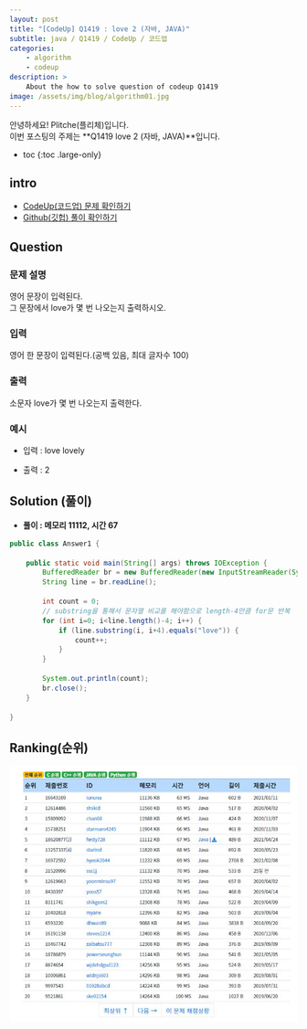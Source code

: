 ```yaml
---
layout: post
title: "[CodeUp] Q1419 : love 2 (자바, JAVA)"
subtitle: java / Q1419 / CodeUp / 코드업
categories:
    - algorithm
    - codeup
description: >
    About the how to solve question of codeup Q1419
image: /assets/img/blog/algorithm01.jpg
---
```


안녕하세요! Plitche(플리체)입니다.  
이번 포스팅의 주제는 **Q1419 love 2 (자바, JAVA)**입니다.

* toc
{:toc .large-only}

## intro
* [CodeUp(코드업) 문제 확인하기](https://codeup.kr/problem.php?id=1419)  
* [Github(깃헙) 풀이 확인하기](https://github.com/plitche/CodeUp_Solution/tree/master/Q1301~Q1400/Q1419)  

## Question
### 문제 설명
영어 문장이 입력된다.  
그 문장에서 love가 몇 번 나오는지 출력하시오.  

### 입력
영어 한 문장이 입력된다.(공백 있음, 최대 글자수 100)  

### 출력
소문자 love가 몇 번 나오는지 출력한다.  

### 예시
* 입력 : love lovely  

* 출력 : 2  

## Solution (풀이)
* **풀이 : 메모리 11112, 시간 67**  

```java
public class Answer1 {

    public static void main(String[] args) throws IOException {
    	BufferedReader br = new BufferedReader(new InputStreamReader(System.in));
    	String line = br.readLine();
    	
    	int count = 0;
    	// substring을 통해서 문자열 비교를 해야함으로 length-4만큼 for문 반복
    	for (int i=0; i<line.length()-4; i++) {
    		if (line.substring(i, i+4).equals("love")) {
    			count++;
    		}
    	}

    	System.out.println(count);
        br.close();
    }
    	 
}
```  

## Ranking(순위)
![](/assets/post/codeup/Q1400~Q1499/20211015_02/03.JPG)  
